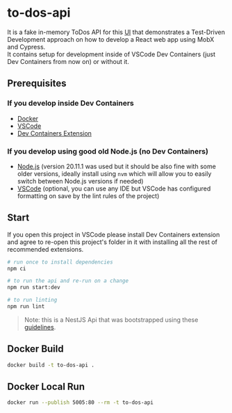 # to-dos-api

It is a fake in-memory ToDos API for this [UI](https://github.com/TourmalineCore/to-dos-ui) that demonstrates a Test-Driven Development approach on how to develop a React web app using MobX and Cypress.  
It contains setup for development inside of VSCode Dev Containers (just Dev Containers from now on) or without it.

## Prerequisites

### If you develop inside Dev Containers
- [Docker](https://www.docker.com/get-started/)
- [VSCode](https://code.visualstudio.com/)
- [Dev Containers Extension](https://marketplace.visualstudio.com/items?itemName=ms-vscode-remote.remote-containers)

### If you develop using good old Node.js (no Dev Containers)

- [Node.js](https://nodejs.org/en) (version 20.11.1 was used but it should be also fine with some older versions, ideally install using `nvm` which will allow you to easily switch between Node.js versions if needed)
- [VSCode](https://code.visualstudio.com/) (optional, you can use any IDE but VSCode has configured formatting on save by the lint rules of the project)

## Start

If you open this project in VSCode please install Dev Containers extension and agree to re-open this project's folder in it with installing all the rest of recommended extensions.

```bash
# run once to install dependencies
npm ci

# to run the api and re-run on a change
npm run start:dev

# to run linting
npm run lint
```

>Note: this is a NestJS Api that was bootstrapped using these [guidelines](https://docs.nestjs.com/first-steps).

## Docker Build

```bash
docker build -t to-dos-api .
```

## Docker Local Run
```bash
docker run --publish 5005:80 --rm -t to-dos-api
```
